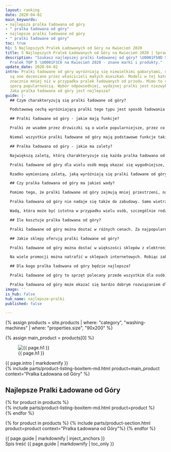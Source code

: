```yaml
---
layout: ranking
date: 2020-04-02
main_keywords:
- najlepsza pralka ładowana od góry
- " pralka ładowana od góry"
- najlepsze pralki ładowane od góry
- " pralki ładowane od góry"
toc: true
h1: 5 Najlepszych Pralek Ładowanych od Góry na Kwiecień 2020
title: 5 Najlepszych Pralek Ładowanych od Góry na Kwiecień 2020 | Sprawdź
description: "Szukasz najlepszej pralki ładowanej od góry? \U0001F50D Sprawdź Ranking
  Pralek TOP 5 \U0001F3C6 na Kwiecień 2020 - znane marki i produkty."
update_date: 2020-04-02
intro: Pralki ładowane od góry wyróżniają się niewielkimi gabarytami, dzięki czemu
  są one doceniane przez właścicieli małych mieszkań. Modeli w tej kategorii jest
  znacznie mniej niż w przypadku pralek ładowanych od przodu. Mimo to cieszą się one
  sporą popularnością. Wybór odpowiedniej, wydajnej pralki jest niezwykle ważną kwestią.
  Jaka pralka ładowana od góry jest najlepsza?
guide: |-
  ## Czym charakteryzują się pralki ładowane od góry?

  Podstawową cechą wyróżniającą pralki tego typu jest sposób ładowania - od góry. Na wierzchu urządzenia znajduje się klapa, pod którą można znaleźć bęben. W przeciwieństwie do pralek z drzwiczkami pralka ładowana od góry posiada bęben montowany pionowo. Urządzenia tego typu odznaczają się niewielkimi gabarytami - jest to właściwość najbardziej doceniana przez użytkowników. Modele tego typu zazwyczaj posiadają panele z tradycyjnymi przyciskami bez ekranu. Na rynku pojawiają się także nowocześniejsze modele z wyświetlaczem. Niestety na rynku jest niewiele producentów oferujących pralki ładowane od góry. Warto przejrzeć ranking pralek, aby porównać konkretne modele.

  ## Pralki ładowane od góry - jakie mają funkcje?

  Pralki ze wsadem przez drzwiczki są o wiele popularniejsze, przez co producenci skupiają się na rozwoju technologii, które są z nimi związane. Mimo to każda pralka ładowana od góry posiada szereg przydatnych funkcji - zdarzają się także bardzo nowoczesne modele.

  Niemal wszystkie pralki ładowane od góry mają podstawowe funkcje takie jak wybór programu dostosowanego do typu tkaniny, dodatkowe płukanie, czy regulacja prędkości obrotów. Istnieją także pralki ładowane od góry z automatycznym wykrywaniem ilości wody potrzebnej do prania, czy funkcją prania tkanin delikatnych. Istotnym programem jest także pranie szybkie, pozwalające na uzyskanie małej ilości czystej odzieży w krótkim czasie. Na szczególną uwagę zasługują pralki z funkcją pary, która umożliwia szybkie odświeżenie garderoby. Zaletą takiego rozwiązania jest redukcja zagnieceń, dzięki czemu nie trzeba prasować ubrań. Pozwala to zaoszczędzić czas i energię.

  ## Pralka ładowana od góry - jakie ma zalety?

  Największą zaletą, którą charakteryzuje się każda pralka ładowana od góry, jest jej niewielki rozmiar, dzięki czemu zmieści się ona w każdej łazience lub innym pomieszczeniu. Najczęściej spotykane rozmiary to 40x90x60 cm. Planując zakup pralki tego typu, nie ma konieczności uwzględnienia miejsca na drzwiczki z przodu. Dzięki budowie bez drzwiczek urządzenie nie zostanie zablokowane przez elementy wyposażenia umieszczone tuż obok. Jedyną wolną powierzchnią powinna być górna klapa.

  Pralki ładowane od góry dla wielu osób mogą okazać się wygodniejsze, jeśli chodzi o wkładanie i wyjmowanie prania. Ma to znaczenie przykładowo, jeżeli użytkownik cierpi na schorzenia kręgosłupa, które uniemożliwiają mu schylanie.

  Rzadko wymienianą zaletą, jaką wyróżniają się pralki ładowane od góry, jest ich niska awaryjność. Pionowy bęben oznacza mniejsze ryzyko zalania. Dzięki temu można zaoszczędzić na naprawach, które mogą zdarzać się częściej w przypadku pralki ładowanej przez drzwiczki.

  ## Czy pralka ładowana od góry ma jakieś wady?

  Pomimo tego, że pralki ładowane od góry zajmują mniej przestrzeni, należy pamiętać, że wymagają one wolnego miejsca nad klapą. Oznacza to, że nie można w tym miejscu umieścić żadnej półki na przybory łazienkowe. W górnej klapie nie ma również okienka, przez co nie można kontrolować tego, co się dzieje wewnątrz podczas prania.

  Pralka ładowana od góry nie nadaje się także do zabudowy. Samo wietrzenie, które należy przeprowadzić po każdym zakończonym praniu, może być problematyczne w przypadku modeli tego typu. Otwarta klapa nie wygląda estetycznie i można łatwo przypadkowo ją zatrzasnąć.

  Wadą, która może być istotna w przypadku wielu osób, szczególnie rodzin z kilkorgiem dzieci, jest niska pojemność tego typu pralki. Pralki ładowane od góry zazwyczaj nie przekraczają pojemności ponad 6 kg. Mają one także mniej funkcji i programów. Mniej problematycznym, jednak równie ważnym utrudnieniem może być również brak nowoczesnego wyświetlacza. Większość modeli pralek tego typu jest obsługiwanych za pomocą pokręteł i przycisków. Nie są to [**najlepsze pralki**](/pl/recenzje/najlepsze-pralki "Najlepsze Pralki") dla miłośników nowoczesnych technologii.

  ## Ile kosztuje pralka ładowana od góry?

  Pralki ładowane od góry można dostać w różnych cenach. Za najpopularniejsze modele należy zapłacić kilkaset złotych. Im więcej funkcji, tym wyższa cena danego sprzętu. Pralka ładowana od góry za kilka tysięcy złotych należy do rzadkości, zazwyczaj cena nie przekracza dwóch tysięcy złotych. Ceny pralek automatycznych i ładowanych od góry są stosunkowo porównywalne. Często zdarza się także, że modele ładowane od góry są znacznie tańsze. Są to więc [**najlepsze pralki**](/pl/recenzje/najlepsze-pralki "Najlepsze Pralki") dla osób, które szukają budżetowego rozwiązania.

  ## Jakie sklepy oferują pralki ładowane od góry?

  Pralki ładowane od góry można dostać w większości sklepów z elektroniką i artykułami gospodarstwa domowego. Przeglądając oferty sklepów, warto porównać ceny, ponieważ zdarza się, że ten sam model jest sprzedawany taniej w innym miejscu.

  Na wiele promocji można natrafić w sklepach internetowych. Robiąc zakupy, dobrze jest upewnić się, czy sklep oferuje wniesienie i podłączenie sprzętu. W większości przypadków pracownicy także wynoszą stare urządzenie, dzięki czemu nie trzeba się zastanawiać, co z nim zrobić.

  ## Dla kogo pralka ładowana od góry będzie najlepsza?

  Pralki ładowane od góry to sprzęt polecany przede wszystkim dla osób, których przestrzeń w domu jest ograniczona. Ten typ jest często wybierany przez posiadaczy niewielkich kawalerek w blokach oraz osoby mieszkające samotnie.

  Pralka ładowana od góry może okazać się bardzo dobrym rozwiązaniem dla osób starszych i tych, które mają problemy z kręgosłupem. Wkładanie prania przez górną klapę wymaga znacznie mniej wysiłku i schylania, niż jest to w przypadku pralek automatycznych z drzwiczkami. Ze względu na mniejszą pojemność, pralki ładowane od góry mogą być wykorzystywane przez rodziny, które nie wymagają częstego prania lub piorą częściej, ale w mniejszej ilości załadunku.
image: ''
is_hub: false
hub_name: najlepsze-pralki
published: false

---
```

{% assign products = site.products | where: "category", "washing-machines" | where: "properties.size", "90x200" %}

{% assign main_product = products[0] %}

<div class="beam b-size-5  review-section">
    <div class="beam-item b-size-3 review-text">
        <figure>
            <img src="{{ page.image }}" alt="{{ page.h1 }}">
            <figcaption>{{ page.h1 }}</figcaption>
        </figure>
        {{ page.intro | markdownify }}
    </div>
    <div class="beam-item b-size-2 beam-rail  review-sidebar">
        <div class="beam-rail-item r-height-100">
            <div class="sticky-element">
              {% include parts/product-listing-boxitem-md.html product=main_product context="Pralka Ładowana od Góry" %}
            </div>
        </div>
    </div>
</div>


<div class="beam b-size-5  review-section">
    <div class="beam-item b-size-5  review-text">
        <h2>Najlepsze Pralki Ładowane od Góry</h2>
        <div class="flex-wrapper  nowrap">
            <div class="flex-container">
              {% for product in products %}
                <div class="flex-item" >
                  {% include parts/product-listing-boxitem-md.html product=product %}
                </div>
              {% endfor %}
            </div>
        </div>
    </div>
</div>

{% for product in products %}
  {% include parts/product-section.html product=product context="Pralka Ładowana od Góry"%}
{% endfor %}


<div class="beam b-size-5  review-section">
  <div class="beam-item b-size-3 review-text">
    {{ page.guide | markdownify | inject_anchors }}
  </div>


  <div class="beam-item b-size-2 beam-rail  review-sidebar">
      <div class="beam-rail-item r-height-100">
          <div class="sticky-element">
            <nav class="table-of-content">
                <span class="title">Spis treść</span>
                {{ page.guide | markdownify | toc_only }}
            </nav>
          </div>
      </div>
  </div>
</div>